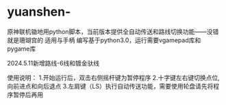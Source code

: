 # yuanshen-
原神联机锄地用python脚本，当前版本提供全自动传送和路线切换功能——没错就是珊瑚宫的
适用与手柄
编写基于python3.0，运行需要vgamepad库和pygame库

 2024.5.11新增路线-6线和镀金驮线

 使用说明：
 1.开始运行后，双击右侧摇杆键为暂停程序
 2.十字键左右键切换点位,向前进点和向后退点
 3.左肩键（LS）执行自动传送功能，需要使用轮盘请先将程序暂停后再用

